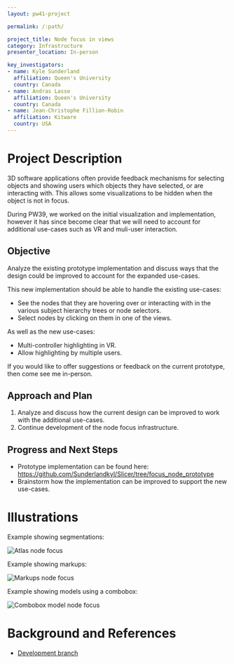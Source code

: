```yaml
---
layout: pw41-project

permalink: /:path/

project_title: Node focus in views
category: Infrastructure
presenter_location: In-person

key_investigators:
- name: Kyle Sunderland
  affiliation: Queen's University
  country: Canada
- name: Andras Lasso
  affiliation: Queen's University
  country: Canada
- name: Jean-Christophe Fillion-Robin
  affiliation: Kitware
  country: USA
---
```


# Project Description

3D software applications often provide feedback mechanisms for selecting objects and showing users which objects they have selected, or are interacting with. This allows some visualizations to be hidden when the object is not in focus.

During PW39, we worked on the initial visualization and implementation, however it has since become clear that we will need to account for additional use-cases such as VR and muli-user interaction.

## Objective

Analyze the existing prototype implementation and discuss ways that the design could be improved to account for the expanded use-cases.

This new implementation should be able to handle the existing use-cases:
- See the nodes that they are hovering over or interacting with in the various subject hierarchy trees or node selectors.
- Select nodes by clicking on them in one of the views.

As well as the new use-cases:
- Multi-controller highlighting in VR.
- Allow highlighting by multiple users.

If you would like to offer suggestions or feedback on the current prototype, then come see me in-person.

## Approach and Plan

<!-- Describe here HOW you would like to achieve the objectives stated above. -->

1. Analyze and discuss how the current design can be improved to work with the additional use-cases.
2. Continue development of the node focus infrastructure.

## Progress and Next Steps

- Prototype implementation can be found here: https://github.com/Sunderlandkyl/Slicer/tree/focus_node_prototype
- Brainstorm how the implementation can be improved to support the new use-cases.

# Illustrations

Example showing segmentations:

![Atlas node focus](https://github.com/NA-MIC/ProjectWeek/assets/9222709/cd0fd740-2aee-4010-b73d-dc8a53f8e58e)

Example showing markups:

![Markups node focus](https://github.com/NA-MIC/ProjectWeek/assets/9222709/2ecbef2b-e7a2-4317-9e9d-1191f5a75d4f)

Example showing models using a combobox:

![Combobox model node focus](https://github.com/NA-MIC/ProjectWeek/assets/9222709/7450c678-f8eb-482b-97c2-e0b95d4e05bc)

# Background and References

- [Development branch](https://github.com/Sunderlandkyl/Slicer/tree/focus_node_prototype)

